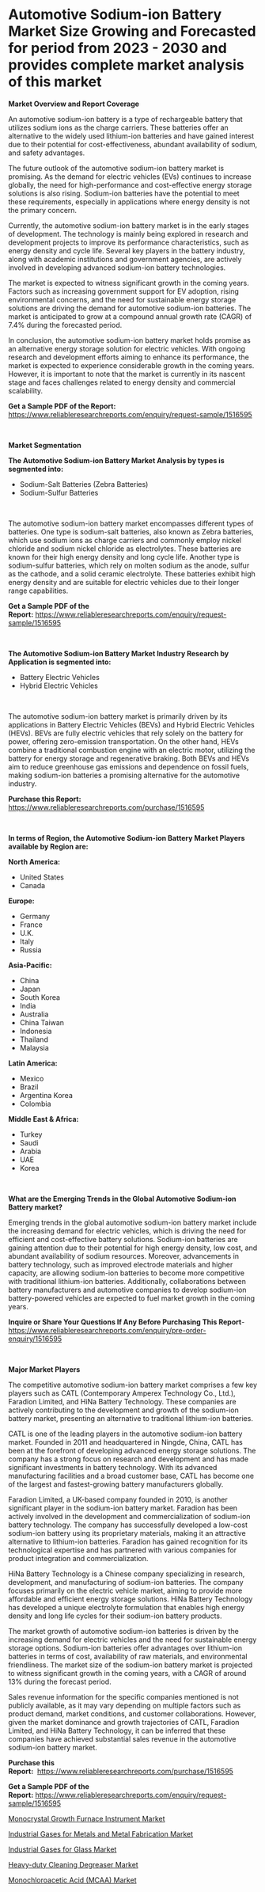<p><h1>Automotive Sodium-ion Battery Market Size Growing and Forecasted for period from 2023 - 2030 and provides complete market analysis of this market</h1></p><p><strong>Market Overview and Report Coverage</strong></p>
<p><p>An automotive sodium-ion battery is a type of rechargeable battery that utilizes sodium ions as the charge carriers. These batteries offer an alternative to the widely used lithium-ion batteries and have gained interest due to their potential for cost-effectiveness, abundant availability of sodium, and safety advantages.</p><p>The future outlook of the automotive sodium-ion battery market is promising. As the demand for electric vehicles (EVs) continues to increase globally, the need for high-performance and cost-effective energy storage solutions is also rising. Sodium-ion batteries have the potential to meet these requirements, especially in applications where energy density is not the primary concern.</p><p>Currently, the automotive sodium-ion battery market is in the early stages of development. The technology is mainly being explored in research and development projects to improve its performance characteristics, such as energy density and cycle life. Several key players in the battery industry, along with academic institutions and government agencies, are actively involved in developing advanced sodium-ion battery technologies.</p><p>The market is expected to witness significant growth in the coming years. Factors such as increasing government support for EV adoption, rising environmental concerns, and the need for sustainable energy storage solutions are driving the demand for automotive sodium-ion batteries. The market is anticipated to grow at a compound annual growth rate (CAGR) of 7.4% during the forecasted period.</p><p>In conclusion, the automotive sodium-ion battery market holds promise as an alternative energy storage solution for electric vehicles. With ongoing research and development efforts aiming to enhance its performance, the market is expected to experience considerable growth in the coming years. However, it is important to note that the market is currently in its nascent stage and faces challenges related to energy density and commercial scalability.</p></p>
<p><strong>Get a Sample PDF of the Report:</strong> <a href="https://www.reliableresearchreports.com/enquiry/request-sample/1516595">https://www.reliableresearchreports.com/enquiry/request-sample/1516595</a></p>
<p>&nbsp;</p>
<p><strong>Market Segmentation</strong></p>
<p><strong>The Automotive Sodium-ion Battery Market Analysis by types is segmented into:</strong></p>
<p><ul><li>Sodium-Salt Batteries (Zebra Batteries)</li><li>Sodium-Sulfur Batteries</li></ul></p>
<p>&nbsp;</p>
<p><p>The automotive sodium-ion battery market encompasses different types of batteries. One type is sodium-salt batteries, also known as Zebra batteries, which use sodium ions as charge carriers and commonly employ nickel chloride and sodium nickel chloride as electrolytes. These batteries are known for their high energy density and long cycle life. Another type is sodium-sulfur batteries, which rely on molten sodium as the anode, sulfur as the cathode, and a solid ceramic electrolyte. These batteries exhibit high energy density and are suitable for electric vehicles due to their longer range capabilities.</p></p>
<p><strong>Get a Sample PDF of the Report:</strong>&nbsp;<a href="https://www.reliableresearchreports.com/enquiry/request-sample/1516595">https://www.reliableresearchreports.com/enquiry/request-sample/1516595</a></p>
<p>&nbsp;</p>
<p><strong>The Automotive Sodium-ion Battery Market Industry Research by Application is segmented into:</strong></p>
<p><ul><li>Battery Electric Vehicles</li><li>Hybrid Electric Vehicles</li></ul></p>
<p>&nbsp;</p>
<p><p>The automotive sodium-ion battery market is primarily driven by its applications in Battery Electric Vehicles (BEVs) and Hybrid Electric Vehicles (HEVs). BEVs are fully electric vehicles that rely solely on the battery for power, offering zero-emission transportation. On the other hand, HEVs combine a traditional combustion engine with an electric motor, utilizing the battery for energy storage and regenerative braking. Both BEVs and HEVs aim to reduce greenhouse gas emissions and dependence on fossil fuels, making sodium-ion batteries a promising alternative for the automotive industry.</p></p>
<p><strong>Purchase this Report:</strong>&nbsp; <a href="https://www.reliableresearchreports.com/purchase/1516595">https://www.reliableresearchreports.com/purchase/1516595</a></p>
<p>&nbsp;</p>
<p><strong>In terms of Region, the Automotive Sodium-ion Battery Market Players available by Region are:</strong></p>
<p>
    <p> <strong> North America: </strong>
        <ul>
            <li>United States</li>
            <li>Canada</li>
        </ul>
        </p> 
    <p> <strong> Europe: </strong>
        <ul>
            <li>Germany</li>
            <li>France</li>
            <li>U.K.</li>
            <li>Italy</li>
            <li>Russia</li>
        </ul>
        </p> 
    <p> <strong> Asia-Pacific: </strong>
        <ul>
            <li>China</li>
            <li>Japan</li>
            <li>South Korea</li>
            <li>India</li>
            <li>Australia</li>
            <li>China Taiwan</li>
            <li>Indonesia</li>
            <li>Thailand</li>
            <li>Malaysia</li>
        </ul>
        </p> 
    <p> <strong> Latin America: </strong>
        <ul>
            <li>Mexico</li>
            <li>Brazil</li>
            <li>Argentina Korea</li>
            <li>Colombia</li>
        </ul>
        </p> 
    <p> <strong> Middle East & Africa: </strong>
        <ul>
            <li>Turkey</li>
            <li>Saudi</li>
            <li>Arabia</li>
            <li>UAE</li>
            <li>Korea</li>
        </ul>
    </p>
    </p>
<p>&nbsp;</p>
<p><strong>What are the Emerging Trends in the Global Automotive Sodium-ion Battery market?</strong></p>
<p><p>Emerging trends in the global automotive sodium-ion battery market include the increasing demand for electric vehicles, which is driving the need for efficient and cost-effective battery solutions. Sodium-ion batteries are gaining attention due to their potential for high energy density, low cost, and abundant availability of sodium resources. Moreover, advancements in battery technology, such as improved electrode materials and higher capacity, are allowing sodium-ion batteries to become more competitive with traditional lithium-ion batteries. Additionally, collaborations between battery manufacturers and automotive companies to develop sodium-ion battery-powered vehicles are expected to fuel market growth in the coming years.</p></p>
<p><strong>Inquire or Share Your Questions If Any Before Purchasing This Report</strong>- <a href="https://www.reliableresearchreports.com/enquiry/pre-order-enquiry/1516595">https://www.reliableresearchreports.com/enquiry/pre-order-enquiry/1516595</a></p>
<p>&nbsp;</p>
<p><strong>Major Market Players</strong></p>
<p><p>The competitive automotive sodium-ion battery market comprises a few key players such as CATL (Contemporary Amperex Technology Co., Ltd.), Faradion Limited, and HiNa Battery Technology. These companies are actively contributing to the development and growth of the sodium-ion battery market, presenting an alternative to traditional lithium-ion batteries.</p><p>CATL is one of the leading players in the automotive sodium-ion battery market. Founded in 2011 and headquartered in Ningde, China, CATL has been at the forefront of developing advanced energy storage solutions. The company has a strong focus on research and development and has made significant investments in battery technology. With its advanced manufacturing facilities and a broad customer base, CATL has become one of the largest and fastest-growing battery manufacturers globally.</p><p>Faradion Limited, a UK-based company founded in 2010, is another significant player in the sodium-ion battery market. Faradion has been actively involved in the development and commercialization of sodium-ion battery technology. The company has successfully developed a low-cost sodium-ion battery using its proprietary materials, making it an attractive alternative to lithium-ion batteries. Faradion has gained recognition for its technological expertise and has partnered with various companies for product integration and commercialization.</p><p>HiNa Battery Technology is a Chinese company specializing in research, development, and manufacturing of sodium-ion batteries. The company focuses primarily on the electric vehicle market, aiming to provide more affordable and efficient energy storage solutions. HiNa Battery Technology has developed a unique electrolyte formulation that enables high energy density and long life cycles for their sodium-ion battery products.</p><p>The market growth of automotive sodium-ion batteries is driven by the increasing demand for electric vehicles and the need for sustainable energy storage options. Sodium-ion batteries offer advantages over lithium-ion batteries in terms of cost, availability of raw materials, and environmental friendliness. The market size of the sodium-ion battery market is projected to witness significant growth in the coming years, with a CAGR of around 13% during the forecast period.</p><p>Sales revenue information for the specific companies mentioned is not publicly available, as it may vary depending on multiple factors such as product demand, market conditions, and customer collaborations. However, given the market dominance and growth trajectories of CATL, Faradion Limited, and HiNa Battery Technology, it can be inferred that these companies have achieved substantial sales revenue in the automotive sodium-ion battery market.</p></p>
<p><strong>Purchase this Report:</strong>&nbsp;&nbsp;<a href="https://www.reliableresearchreports.com/purchase/1516595">https://www.reliableresearchreports.com/purchase/1516595</a></p>
<p></p>
<p><strong>Get a Sample PDF of the Report:</strong>&nbsp;<a href="https://www.reliableresearchreports.com/enquiry/request-sample/1516595">https://www.reliableresearchreports.com/enquiry/request-sample/1516595</a></p>
<p><p><a href="https://github.com/provorikovar/Market-Research-Report-List-1/blob/main/monocrystal-growth-furnace-instrument-market.md">Monocrystal Growth Furnace Instrument Market</a></p><p><a href="https://medium.com/@juliecastro06/industrial-gases-for-metals-and-metal-fabrication-market-competitive-analysis-market-trends-and-7cf443a21e42">Industrial Gases for Metals and Metal Fabrication Market</a></p><p><a href="https://medium.com/@marieriley2012/industrial-gases-for-glass-market-exploring-market-share-market-trends-and-future-growth-b22d77ab0936">Industrial Gases for Glass Market</a></p><p><a href="https://github.com/kipkeeva/Market-Research-Report-List-1/blob/main/heavy-duty-cleaning-degreaser-market.md">Heavy-duty Cleaning Degreaser Market</a></p><p><a href="https://medium.com/@anilaxhafa2022/monochloroacetic-acid-mcaa-market-trends-forecast-and-competitive-analysis-to-2030-95b7ea8251cf">Monochloroacetic Acid (MCAA) Market</a></p></p>